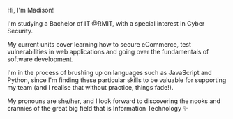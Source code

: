 Hi, I'm Madison!

I'm studying a Bachelor of IT @RMIT, with a special interest in Cyber Security.

My current units cover learning how to secure eCommerce, test vulnerabilities in web applications and going over the fundamentals of software development.

I'm in the process of brushing up on languages such as JavaScript and Python, since I'm finding these particular skills to be valuable for supporting my team (and I realise that without practice, things fade!).

My pronouns are she/her, and I look forward to discovering the nooks and crannies of the great big field that is Information Technology ✨
